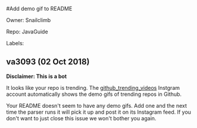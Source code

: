 #Add demo gif to README

Owner: Snailclimb

Repo: JavaGuide

Labels: 

## va3093 (02 Oct 2018)

__Disclaimer: This is a bot__

 It looks like your repo is trending. The [github_trending_videos](https://www.instagram.com/github_trending_videos/) Instgram account automatically shows the demo gifs of trending repos in Github.

Your README doesn't seem to have any demo gifs. Add one and the next time the parser runs it will pick it up and post it on its Instagram feed. If you don't want to just close this issue we won't bother you again.

